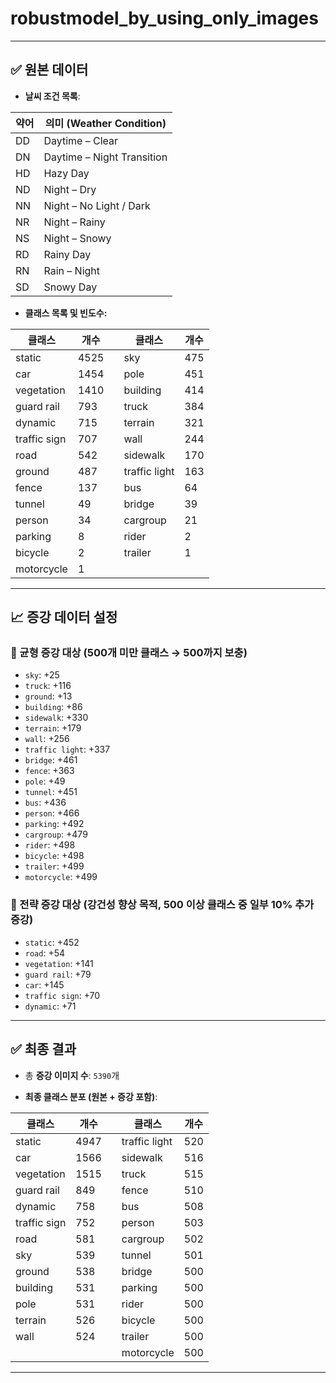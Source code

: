 # robustmodel_by_using_only_images

---

## ✅ 원본 데이터

- **날씨 조건 목록**:

| 약어 | 의미 (Weather Condition)        |
|------|----------------------------------|
| DD   | Daytime – Clear                 |
| DN   | Daytime – Night Transition      |
| HD   | Hazy Day                        |
| ND   | Night – Dry                     |
| NN   | Night – No Light / Dark         |
| NR   | Night – Rainy                   |
| NS   | Night – Snowy                   |
| RD   | Rainy Day                       |
| RN   | Rain – Night                    |
| SD   | Snowy Day                       |

- **클래스 목록 및 빈도수:**

| 클래스           | 개수 |   | 클래스           | 개수 |
|------------------|------|---|------------------|------|
| static           | 4525 |   | sky              | 475  |
| car              | 1454 |   | pole             | 451  |
| vegetation       | 1410 |   | building         | 414  |
| guard rail       | 793  |   | truck            | 384  |
| dynamic          | 715  |   | terrain          | 321  |
| traffic sign     | 707  |   | wall             | 244  |
| road             | 542  |   | sidewalk         | 170  |
| ground           | 487  |   | traffic light    | 163  |
| fence            | 137  |   | bus              | 64   |
| tunnel           | 49   |   | bridge           | 39   |
| person           | 34   |   | cargroup         | 21   |
| parking          | 8    |   | rider            | 2    |
| bicycle          | 2    |   | trailer          | 1    |
| motorcycle       | 1    |   |                  |      |

---

## 📈 증강 데이터 설정

### 🎯 균형 증강 대상 (500개 미만 클래스 → 500까지 보충)

- `sky`: +25  
- `truck`: +116  
- `ground`: +13  
- `building`: +86  
- `sidewalk`: +330  
- `terrain`: +179  
- `wall`: +256  
- `traffic light`: +337  
- `bridge`: +461  
- `fence`: +363  
- `pole`: +49  
- `tunnel`: +451  
- `bus`: +436  
- `person`: +466  
- `parking`: +492  
- `cargroup`: +479  
- `rider`: +498  
- `bicycle`: +498  
- `trailer`: +499  
- `motorcycle`: +499  

### 💪 전략 증강 대상 (강건성 향상 목적, 500 이상 클래스 중 일부 10% 추가 증강)

- `static`: +452  
- `road`: +54  
- `vegetation`: +141  
- `guard rail`: +79  
- `car`: +145  
- `traffic sign`: +70  
- `dynamic`: +71  

---

## ✅ 최종 결과

- 총 **증강 이미지 수**: `5390`개

- **최종 클래스 분포 (원본 + 증강 포함)**:

| 클래스           | 개수 |   | 클래스           | 개수 |
|------------------|------|---|------------------|------|
| static           | 4947 |   | traffic light    | 520  |
| car              | 1566 |   | sidewalk         | 516  |
| vegetation       | 1515 |   | truck            | 515  |
| guard rail       | 849  |   | fence            | 510  |
| dynamic          | 758  |   | bus              | 508  |
| traffic sign     | 752  |   | person           | 503  |
| road             | 581  |   | cargroup         | 502  |
| sky              | 539  |   | tunnel           | 501  |
| ground           | 538  |   | bridge           | 500  |
| building         | 531  |   | parking          | 500  |
| pole             | 531  |   | rider            | 500  |
| terrain          | 526  |   | bicycle          | 500  |
| wall             | 524  |   | trailer          | 500  |
|                  |      |   | motorcycle       | 500  |

---

